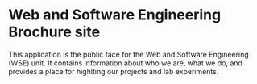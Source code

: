 # Web and Software Engineering Brochure site

This application is the public face for the Web and Software Engineering (WSE) unit.  It contains information about who we are, what we do, and provides a place for highlting our projects and lab experiments.
